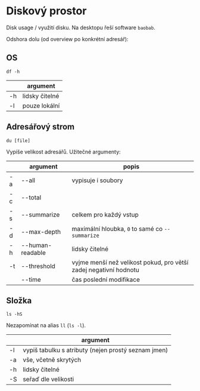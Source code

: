 # Diskový prostor

Disk usage / využití disku. Na desktopu řeší software `baobab`.

Odshora dolu (od overview po konkrétní adresář):

## OS

```
df -h
```

|    | argument       |
|----|----------------|
| -h | lidsky čitelné |
| -l |  pouze lokální |

## Adresářový strom

```
du [file]
```

Vypíše velikost adresářů. Užitečné argumenty:

|    | argument    | popis                  |
|----|-------------|------------------------|
| -a | --all       | vypisuje i soubory     |
| -c | --total     |                        |
| -s | --summarize | celkem pro každý vstup |
| -d | --max-depth | maximální hloubka, `0` to samé co `--summarize` |
| -h | --human-readable | lidsky čitelné    |
| -t | --threshold | vyjme menší než velikost pokud, pro větší zadej negativní hodnotu               |
|    | --time      | čas poslední modifikace |


## Složka

```
ls -hS
```

Nezapomínat na alias `ll` (`ls -l`).

|    | argument                |
|----|-------------------------|
| -l | vypiš tabulku s atributy (nejen prostý seznam jmen) |
| -a | vše, včetně skrytých    |
| -h | lidsky čitelné          |
| -S | seřaď dle velikosti     |




